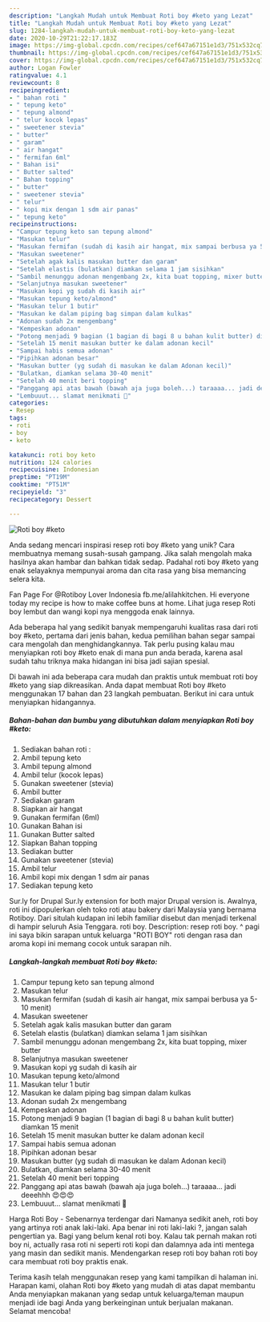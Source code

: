 ```yaml
---
description: "Langkah Mudah untuk Membuat Roti boy #keto yang Lezat"
title: "Langkah Mudah untuk Membuat Roti boy #keto yang Lezat"
slug: 1284-langkah-mudah-untuk-membuat-roti-boy-keto-yang-lezat
date: 2020-10-29T21:22:17.183Z
image: https://img-global.cpcdn.com/recipes/cef647a67151e1d3/751x532cq70/roti-boy-keto-foto-resep-utama.jpg
thumbnail: https://img-global.cpcdn.com/recipes/cef647a67151e1d3/751x532cq70/roti-boy-keto-foto-resep-utama.jpg
cover: https://img-global.cpcdn.com/recipes/cef647a67151e1d3/751x532cq70/roti-boy-keto-foto-resep-utama.jpg
author: Logan Fowler
ratingvalue: 4.1
reviewcount: 8
recipeingredient:
- " bahan roti "
- " tepung keto"
- " tepung almond"
- " telur kocok lepas"
- " sweetener stevia"
- " butter"
- " garam"
- " air hangat"
- " fermifan 6ml"
- " Bahan isi"
- " Butter salted"
- " Bahan topping"
- " butter"
- " sweetener stevia"
- " telur"
- " kopi mix dengan 1 sdm air panas"
- " tepung keto"
recipeinstructions:
- "Campur tepung keto san tepung almond"
- "Masukan telur"
- "Masukan fermifan (sudah di kasih air hangat, mix sampai berbusa ya 5-10 menit)"
- "Masukan sweetener"
- "Setelah agak kalis masukan butter dan garam"
- "Setelah elastis (bulatkan) diamkan selama 1 jam sisihkan"
- "Sambil menunggu adonan mengembang 2x, kita buat topping, mixer butter"
- "Selanjutnya masukan sweetener"
- "Masukan kopi yg sudah di kasih air"
- "Masukan tepung keto/almond"
- "Masukan telur 1 butir"
- "Masukan ke dalam piping bag simpan dalam kulkas"
- "Adonan sudah 2x mengembang"
- "Kempeskan adonan"
- "Potong menjadi 9 bagian (1 bagian di bagi 8 u bahan kulit butter) diamkan 15 menit"
- "Setelah 15 menit masukan butter ke dalam adonan kecil"
- "Sampai habis semua adonan"
- "Pipihkan adonan besar"
- "Masukan butter (yg sudah di masukan ke dalam Adonan kecil)"
- "Bulatkan, diamkan selama 30-40 menit"
- "Setelah 40 menit beri topping"
- "Panggang api atas bawah (bawah aja juga boleh...) taraaaa... jadi deeehhh 😍😍😍"
- "Lembuuut... slamat menikmati 🤤"
categories:
- Resep
tags:
- roti
- boy
- keto

katakunci: roti boy keto 
nutrition: 124 calories
recipecuisine: Indonesian
preptime: "PT19M"
cooktime: "PT51M"
recipeyield: "3"
recipecategory: Dessert

---
```



![Roti boy #keto](https://img-global.cpcdn.com/recipes/cef647a67151e1d3/751x532cq70/roti-boy-keto-foto-resep-utama.jpg)

Anda sedang mencari inspirasi resep roti boy #keto yang unik? Cara membuatnya memang susah-susah gampang. Jika salah mengolah maka hasilnya akan hambar dan bahkan tidak sedap. Padahal roti boy #keto yang enak selayaknya mempunyai aroma dan cita rasa yang bisa memancing selera kita.

Fan Page For @Rotiboy Lover Indonesia fb.me/alilahkitchen. Hi everyone today my recipe is how to make coffee buns at home. Lihat juga resep Roti boy lembut dan wangi kopi nya menggoda enak lainnya.

Ada beberapa hal yang sedikit banyak mempengaruhi kualitas rasa dari roti boy #keto, pertama dari jenis bahan, kedua pemilihan bahan segar sampai cara mengolah dan menghidangkannya. Tak perlu pusing kalau mau menyiapkan roti boy #keto enak di mana pun anda berada, karena asal sudah tahu triknya maka hidangan ini bisa jadi sajian spesial.


Di bawah ini ada beberapa cara mudah dan praktis untuk membuat roti boy #keto yang siap dikreasikan. Anda dapat membuat Roti boy #keto menggunakan 17 bahan dan 23 langkah pembuatan. Berikut ini cara untuk menyiapkan hidangannya.

<!--inarticleads1-->

##### Bahan-bahan dan bumbu yang dibutuhkan dalam menyiapkan Roti boy #keto:

1. Sediakan  bahan roti :
1. Ambil  tepung keto
1. Ambil  tepung almond
1. Ambil  telur (kocok lepas)
1. Gunakan  sweetener (stevia)
1. Ambil  butter
1. Sediakan  garam
1. Siapkan  air hangat
1. Gunakan  fermifan (6ml)
1. Gunakan  Bahan isi
1. Gunakan  Butter salted
1. Siapkan  Bahan topping
1. Sediakan  butter
1. Gunakan  sweetener (stevia)
1. Ambil  telur
1. Ambil  kopi mix dengan 1 sdm air panas
1. Sediakan  tepung keto


Sur.ly for Drupal Sur.ly extension for both major Drupal version is. Awalnya, roti ini dipopulerkan oleh toko roti atau bakery dari Malaysia yang bernama Rotiboy. Dari situlah kudapan ini lebih familiar disebut dan menjadi terkenal di hampir seluruh Asia Tenggara. roti boy. Description: resep roti boy. ^ pagi ini saya bikin sarapan untuk keluarga &#34;ROTI BOY&#34; roti dengan rasa dan aroma kopi ini memang cocok untuk sarapan nih. 

<!--inarticleads2-->

##### Langkah-langkah membuat Roti boy #keto:

1. Campur tepung keto san tepung almond
1. Masukan telur
1. Masukan fermifan (sudah di kasih air hangat, mix sampai berbusa ya 5-10 menit)
1. Masukan sweetener
1. Setelah agak kalis masukan butter dan garam
1. Setelah elastis (bulatkan) diamkan selama 1 jam sisihkan
1. Sambil menunggu adonan mengembang 2x, kita buat topping, mixer butter
1. Selanjutnya masukan sweetener
1. Masukan kopi yg sudah di kasih air
1. Masukan tepung keto/almond
1. Masukan telur 1 butir
1. Masukan ke dalam piping bag simpan dalam kulkas
1. Adonan sudah 2x mengembang
1. Kempeskan adonan
1. Potong menjadi 9 bagian (1 bagian di bagi 8 u bahan kulit butter) diamkan 15 menit
1. Setelah 15 menit masukan butter ke dalam adonan kecil
1. Sampai habis semua adonan
1. Pipihkan adonan besar
1. Masukan butter (yg sudah di masukan ke dalam Adonan kecil)
1. Bulatkan, diamkan selama 30-40 menit
1. Setelah 40 menit beri topping
1. Panggang api atas bawah (bawah aja juga boleh...) taraaaa... jadi deeehhh 😍😍😍
1. Lembuuut... slamat menikmati 🤤


Harga Roti Boy - Sebenarnya terdengar dari Namanya sedikit aneh, roti boy yang artinya roti anak laki-laki. Apa benar ini roti laki-laki ?, jangan salah pengertian ya. Bagi yang belum kenal roti boy. Kalau tak pernah makan roti boy ni, actually rasa roti ni seperti roti kopi dan dalamnya ada inti mentega yang masin dan sedikit manis. Mendengarkan resep roti boy bahan roti boy cara membuat roti boy praktis enak. 

Terima kasih telah menggunakan resep yang kami tampilkan di halaman ini. Harapan kami, olahan Roti boy #keto yang mudah di atas dapat membantu Anda menyiapkan makanan yang sedap untuk keluarga/teman maupun menjadi ide bagi Anda yang berkeinginan untuk berjualan makanan. Selamat mencoba!
